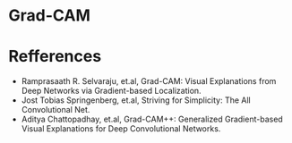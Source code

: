 # Grad-CAM

# Refferences
* Ramprasaath R. Selvaraju, et.al, Grad-CAM: Visual Explanations from Deep Networks via Gradient-based Localization.
* Jost Tobias Springenberg, et.al, Striving for Simplicity: The All Convolutional Net.
* Aditya Chattopadhay, et.al, Grad-CAM++: Generalized Gradient-based Visual Explanations for Deep Convolutional Networks.
